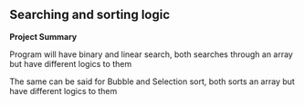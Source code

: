 ## Searching and sorting logic 

**Project Summary**

Program will have binary and linear search, both searches through an array but have different logics to them

The same can be said for Bubble and Selection sort, both sorts an array but have different logics to them
